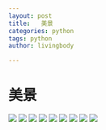 ```yaml
---
layout: post
title:   美景
categories: python
tags: python
author: livingbody

---
```




# 美景

![](img/8ad19f8a6455fabf69f64c9d1bda7a0.jpg)
![](img/8b2a3820e3d972d7d035cfcf32ed40f.jpg)
![](img/9b6f1996547a185bbbf4034efce1a0b.jpg)
![](img/228ff9fe7a76f959c6c2e0cc7cdb777.jpg)
![](img/792c0342b12fc0d417b114fef18bbc1.jpg)
![](img/823d8c1cbb04eff7f0c1c7ed0da2e56.jpg)
![](img/9961282b1a988f94aabcaedda4c596e.jpg)
![](img/bdac36779fafff2f0be234d72da1828.jpg)
![](img/c33857163eba0b347b33a5408d515d7.jpg)
